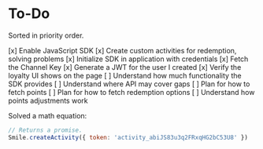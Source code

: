 # To-Do

Sorted in priority order.

[x] Enable JavaScript SDK
[x] Create custom activities for redemption, solving problems
[x] Initialize SDK in application with credentials
    [x] Fetch the Channel Key
    [x] Generate a JWT for the user I created
[x] Verify the loyalty UI shows on the page
[ ] Understand how much functionality the SDK provides
[ ] Understand where API may cover gaps
[ ] Plan for how to fetch points
[ ] Plan for how to fetch redemption options
[ ] Understand how points adjustments work

Solved a math equation:

```js
// Returns a promise.
Smile.createActivity({ token: 'activity_abiJS83u3q2FRxqHG2bC53U8' })
```
